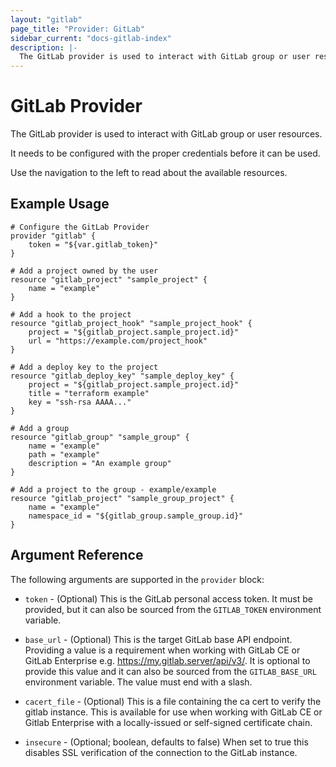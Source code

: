 ```yaml
---
layout: "gitlab"
page_title: "Provider: GitLab"
sidebar_current: "docs-gitlab-index"
description: |-
  The GitLab provider is used to interact with GitLab group or user resources.
---
```


# GitLab Provider

The GitLab provider is used to interact with GitLab group or user resources.

It needs to be configured with the proper credentials before it can be used.

Use the navigation to the left to read about the available resources.

## Example Usage

```hcl
# Configure the GitLab Provider
provider "gitlab" {
    token = "${var.gitlab_token}"
}

# Add a project owned by the user
resource "gitlab_project" "sample_project" {
    name = "example"
}

# Add a hook to the project
resource "gitlab_project_hook" "sample_project_hook" {
    project = "${gitlab_project.sample_project.id}"
    url = "https://example.com/project_hook"
}

# Add a deploy key to the project
resource "gitlab_deploy_key" "sample_deploy_key" {
    project = "${gitlab_project.sample_project.id}"
    title = "terraform example"
    key = "ssh-rsa AAAA..."
}

# Add a group
resource "gitlab_group" "sample_group" {
    name = "example"
    path = "example"
    description = "An example group"
}

# Add a project to the group - example/example
resource "gitlab_project" "sample_group_project" {
    name = "example"
    namespace_id = "${gitlab_group.sample_group.id}"
}
```

## Argument Reference

The following arguments are supported in the `provider` block:

* `token` - (Optional) This is the GitLab personal access token. It must be provided, but
  it can also be sourced from the `GITLAB_TOKEN` environment variable.

* `base_url` - (Optional) This is the target GitLab base API endpoint. Providing a value is a
  requirement when working with GitLab CE or GitLab Enterprise e.g. https://my.gitlab.server/api/v3/.
  It is optional to provide this value and it can also be sourced from the `GITLAB_BASE_URL` environment variable.
  The value must end with a slash.

* `cacert_file` - (Optional) This is a file containing the ca cert to verify the gitlab instance.  This is available
  for use when working with GitLab CE or Gitlab Enterprise with a locally-issued or self-signed certificate chain.

* `insecure` - (Optional; boolean, defaults to false) When set to true this disables SSL verification of the connection to the
  GitLab instance.
